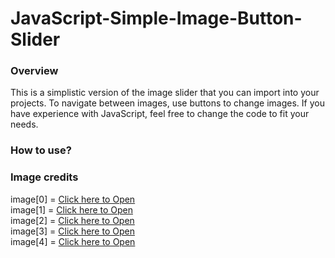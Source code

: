 <h1>JavaScript-Simple-Image-Button-Slider</h1>

<h3>Overview</h3>
<p>This is a simplistic version of the image slider that you can import into your projects. To navigate between images, use buttons to change images. If you have experience with JavaScript, feel free to change the code to fit your needs.</p> 

<h3>How to use?</h3>

<h3>Image credits</h3>
image[0] = <a href="https://www.pexels.com/photo/woman-near-the-lake-in-the-mountains-15091952/">Click here to Open</a>  <br>
image[1] = <a href="https://www.pexels.com/photo/riga-19749458/">Click here to Open</a> <br>
image[2] = <a href="https://www.pexels.com/photo/a-house-with-a-blue-door-and-a-tree-in-front-19716967/">Click here to Open</a> <br>
image[3] = <a href="https://www.pexels.com/photo/reflection-of-a-brunette-woman-in-a-mirror-19397660/">Click here to Open</a> <br>
image[4] = <a href="https://www.pexels.com/photo/black-and-white-photo-of-a-street-view-12763512/">Click here to Open</a> <br>

